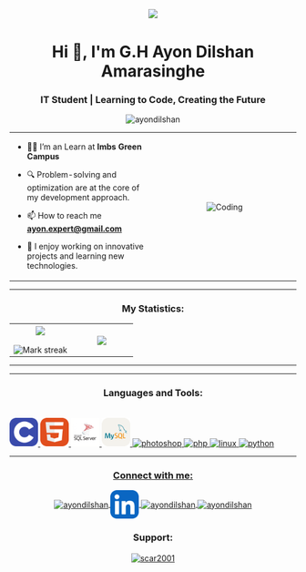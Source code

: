   <p align="center" ><img  src = "https://github.com/7oSkaaa/7oSkaaa/blob/main/Images/about_me.gif?raw=true" width = 100px></p>
<h1 align="center">Hi 👋, I'm G.H Ayon Dilshan Amarasinghe </h1>
<h3 align="center">IT Student | Learning to Code, Creating the Future</h3>
<p align="center"> <img src="https://komarev.com/ghpvc/?username=ayondilshan&label=Profile%20views&color=0e75b6&style=flat" alt="ayondilshan" /> </p>

<table align="center">
<tr border="none">
<td width="50%" align="left">
  

- 🧑‍🎓 I’m an Learn at **Imbs Green Campus**

- 🔍 Problem-solving and optimization are at the core of my development approach.  

- 📫 How to reach me **ayon.expert@gmail.com**
  
- 🧠 I enjoy working on innovative projects and learning new technologies. 

</td>
<td width="50%" align="center">

  <img align="center" alt="Coding" width="450" src="https://repository-images.githubusercontent.com/588181932/e36ec678-7984-4cdd-8e4c-a3932772ff8e">

  
  </td>
</tr>
</table>

---




<h3 align="center">My Statistics:</h3>
<p align="center">
<table align="center">
<tr border="none">
<td width="50%" align="center">
  
  <img  align="center"  src="https://github-readme-stats.vercel.app/api?username=ayondilshan&theme=dark&show_icons=true&count_private=true" />
  <br></br>
  <img  title="🔥 Get streak stats for your profile at git.io/streak-stats" alt="Mark streak" src="https://github-readme-streak-stats.herokuapp.com/?user=ayondilshan&theme=dark&hide_border=false" /> 
</td>
<td width="50%" align="center">

  <img  align="center"  src="https://github-readme-stats.anuraghazra1.vercel.app/api/top-langs/?username=ayondilshan&theme=dark&hide_border=false&no-bg=true&no-frame=true&langs_count=10"/>
  
  </td>
</tr>
</table>

---


---

<h3 align="center">Languages and Tools:</h3>
 <br>  <a href="https://www.cprogramming.com/" target="_blank" rel="noreferrer"> <img src="https://github.com/tandpfun/skill-icons/blob/main/icons/C.svg" alt="c" width="50" height="50"/> </a> <a href="https://www.w3.org/html/" target="_blank" rel="noreferrer"> <img src="https://github.com/tandpfun/skill-icons/blob/main/icons/HTML.svg" alt="html5" width="50" height="50"/> </a>  <a href="https://www.microsoft.com/en-us/sql-server" target="_blank" rel="noreferrer"> <img src="https://github.com/Scar1109/skill-icons/blob/Scar1109/icons/microsoftSQL.svg" alt="mssql" width="50" height="50"/> </a> <a href="https://www.mysql.com/" target="_blank" rel="noreferrer"> <img src="https://github.com/tandpfun/skill-icons/blob/main/icons/MySQL-Light.svg" alt="mysql" width="50" height="50"/> </a> <a href="https://www.photoshop.com/en" target="_blank" rel="noreferrer"> <img src="https://github.com/Scar1109/skill-icons/blob/Scar1109/icons/Photoshop.svg" alt="photoshop" width="50" height="50"/> </a> <a href="https://www.php.net" target="_blank" rel="noreferrer"> <img src="https://github.com/Scar1109/skill-icons/blob/Scar1109/icons/PHP-Light.svg" alt="php" width="50" height="50"/> </a> <a href="https://www.linux.org/" target="_blank" rel="noreferrer"> <img src="https://github.com/Scar1109/skill-icons/blob/main/icons/Linux-Light.svg" alt="linux" width="50" height="50"/> </a>    <a href="https://www.python.org" target="_blank" rel="noreferrer"> <img src="https://github.com/Scar1109/skill-icons/blob/main/icons/Python-Light.svg" alt="python" width="50" height="50"/>

---
<h3 align="center">Connect with me:</h3>
<p align="center">
  <a href="https://youtube.com/@worldofayo?si=nVOK1YA6PgtoYALo" target="blank">
    <img align="center" src="https://static-00.iconduck.com/assets.00/youtube-icon-2048x2048-gedp2icy.png" alt="ayondilshan" height="50" width="50" />
  </a>
  <a href="https://www.linkedin.com/in/ayondilshanlk/" target="blank">
    <img align="center" src="https://github.com/tandpfun/skill-icons/blob/main/icons/LinkedIn.svg" alt="ayondilshan" height="50" width="50" />
  </a>
  <a href="https://stackoverflow.com/users/28985942/ayon-dilshan" target="blank">
    <img align="center" src="https://raw.githubusercontent.com/rahuldkjain/github-profile-readme-generator/master/src/images/icons/Social/stack-overflow.svg" alt="ayondilshan" height="50" width="50" />
  </a>
  <a href="https://www.instagram.com/ayon_dilshan/" target="blank">
    <img align="center" src="https://www.edigitalagency.com.au/wp-content/uploads/new-Instagram-icon-png-full-colour.png" alt="ayondilshan" height="50" width="50" />
  </a>

</a>


<h3 align="center">Support:</h3>
<p align="center"><a href="https://buymeacoffee.com/ayondilsha0"> <img align="center" src="https://cdn.buymeacoffee.com/buttons/v2/default-yellow.png" height="50" width="210" alt="scar2001" /></a></p>
